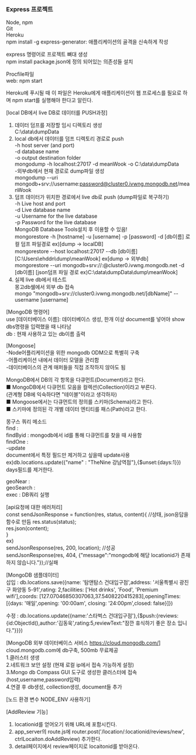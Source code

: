 ### Express 프로젝트   
Node, npm   
Git   
Heroku   
npm install -g express-generator: 애플리케이션의 골격을 신속하게 작성
   
express  명령어로 프로젝트 뼈대 생성   
npm install   package.json에 정의 되어있는 의존성들 설치   


Procfile파일      
web: npm start   

Heroku에 푸시될 때 이 파일은 Heroku에게 애플리케이션이 웹 프로세스를 필요로 하며 npm 
start를 실행해야 한다고 알린다.   



[local DB에서 live DB로 데이터를 PUSH과정]   
1. 데이터 덤프를 저장할 임시 디렉토리 생성   
C:\data\dumpData      
2. local db에서 데이터를 덤프 디렉토리 경로로 push   
-h host server (and port)   
-d database name   
-o output destination folder   
mongodump -h localhost:27017 -d meanWook -o C:\data\dumpData   
-외부db에서 현재 경로로 dump파일 생성   
mongodump --uri mongodb+srv://username:password@cluster0.ivwng.mongodb.net/meanWook      
3. 덤프 데이터가 위치한 경로에서 live db로 push (dump파일로 복구하기)   
-h Live host and port   
-d Live database name   
-u Username for the live database   
-p Password for the live database   
MongoDB Database Tools설치 후 이용할 수 있음!   
mongorestore -h [hostname] -u [username] -p [password] -d [db이름] 로컬 덤프 파일경로
ex)[dump -> localDB]   
mongorestore --host localhost:27017 --db [db이름] [C:\Users\ehddn\dump\meanWook]
ex[dump -> 외부db]   
mongorestore --uri mongodb+srv://<username>:<PASSWORD>@cluster0.ivwng.mongodb.net -d [db이름] [json덤프 파일 경로 ex)C:\data\dumpData\dump\meanWook]   
4. 실제 live db에서 테스트   
몽고db쉘에서 외부 db 접속   
mongo "mongodb+srv://cluster0.ivwng.mongodb.net/[dbName]" --username [username]   



[MongoDB 명령어]   
use [데이터베이스 이름]: 데이터베이스 생성, 한개 이상 document를 넣어야 show dbs명령을 입력했을 때 나타남   
db : 현재 사용하고 있는 db이름 출력    
   
[Mongoose]  
-Node어플리케이션을 위한 mongodb ODM으로 특별히 구축   
-어플리케이션 내에서 데이터 모델을 관리함   
-데이터베이스의 관계 매퍼들을 직접 조작하지 않아도 됨   
   
MongoDB에서 DB의 각 항목을 다큐먼트(Document)라고 한다.   
■ MongoDB에서 다큐먼트 모음을 컬렉션(Collection)이라고 부른다.   
(관계형 DB에 익숙하다면 "테이블"이라고 생각하자)    
■ Mongoose에서는 다큐먼트의 정의를 스키마(Schema)라고 한다.   
■ 스키마에 정의된 각 개별 데이터 엔티티를 패스(Path)라고 한다.  
   
몽구스 쿼리 메소드   
find :   
findByid : mongodb에서 id를 통해 다큐먼트를 찾을 때 사용함      
findOne :   
-update     
document에서 특정 필드만 제거하고 싶을때 update사용   
ex)db.locations.update({"name" : "TheNine 강남역점"},{$unset:{days:1}}) days필드를 제거한다.   
   
geoNear :   
geoSearch :   
exec : DB쿼리 실행   

[api요청에 대한 에러처리]   
const sendJsonResponse = function(res, status, content){    //상태, json응답을 함수로 만듬
    res.status(status);   
    res.json(content);   
}   
ex)   
sendJsonResponse(res, 200, location);   //성공   
sendJsonResponse(res, 404, {"message":"mongodb에 해당 locationid가 존재하지 않습니다."});//실패          
                    

[MongoDB 샘플데이터]   
삽입 : db.locations.save({name: '탐앤탐스 건대입구점',address: '서울특별시 광진구 화양동 5-91',rating: 2,facilities: ['Hot drinks', 'Food', 'Premium wifi'],coords: [127.07046850307063,37.5408220415283],openingTimes: [{days: '매일',opening: '00:00am', closing: '24:00pm',closed: false}]})   

수정 : db.locations.update({name:'스타벅스 건대입구점'},{$push:{reviews:{id:ObjectId(),author:'김동욱',rating:5,reviewText:"잠깐 휴식하기 좋은 장소 입니다."}}})   


[MongoDB 외부 데이터베이스 서비스 https://cloud.mongodb.com/]      
cloud.mongodb.com에 db구축, 500mb 무료제공    
1.클러스터 생생   
2.네트워크 보안 설정 (현재 로컬 ip에서 접속 가능하게 설정)   
3.Mongo db Compass GUI 도구로 생성한 클러스터에 접속 (host,username,password입력)   
4.연결 후 db생성, collection생성, document들 추가    
   
      
[노드 환경 변수 NODE_ENV 사용하기]   
   


[AddReview 기능]   
1. locationid를 얻어오기 위해 URL에 포함시킨다.   
2. app_server의 route.js에 router.post('/location/:locationid/reviews/new', ctrlLocaiton.doAddReview) 추가한다.      
3. detail페이지에서 review페이지로 locaitonid를 받아온다.   
 


